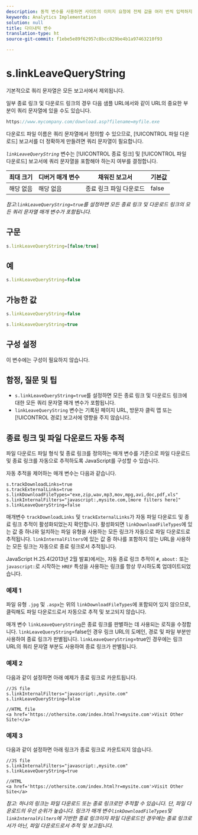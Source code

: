 ```yaml
---
description: 동적 변수를 사용하면 사이트의 이미지 요청에 전체 값을 여러 번씩 입력하지 않고도 한 변수에서 다른 변수로 값을 복사할 수 있습니다.
keywords: Analytics Implementation
solution: null
title: 다이내믹 변수
translation-type: ht
source-git-commit: f1ebe5e89f62957c8bcc829be4b1a97463210f93

---
```



# s.linkLeaveQueryString

기본적으로 쿼리 문자열은 모든 보고서에서 제외됩니다.

일부 종료 링크 및 다운로드 링크의 경우 다음 샘플 URL에서와 같이 URL의 중요한 부분이 쿼리 문자열에 있을 수도 있습니다.

```js
https://www.mycompany.com/download.asp?filename=myfile.exe
```

다운로드 파일 이름은 쿼리 문자열에서 정의할 수 있으므로, [!UICONTROL 파일 다운로드] 보고서를 더 정확하게 만들려면 쿼리 문자열이 필요합니다.

 *`linkLeaveQueryString`* 변수는 [!UICONTROL 종료 링크] 및 [!UICONTROL 파일 다운로드] 보고서에 쿼리 문자열을 포함해야 하는지 여부를 결정합니다.

| 최대 크기 | 디버거 매개 변수 | 채워진 보고서 | 기본값 |
|--- |--- |--- |--- |
| 해당 없음 | 해당 없음 | 종료 링크 파일 다운로드 | false |

*참고:`linkLeaveQueryString=true`를 설정하면 모든 종료 링크 및 다운로드 링크의 모든 쿼리 문자열 매개 변수가 포함됩니다.*

## 구문

```js
s.linkLeaveQueryString=[false/true]
```

## 예

```js
s.linkLeaveQueryString=false
```

## 가능한 값

```js
s.linkLeaveQueryString=false
```

```js
s.linkLeaveQueryString=true
```

## 구성 설정

이 변수에는 구성이 필요하지 않습니다.

## 함정, 질문 및 팁

* `s.linkLeaveQueryString=true`를 설정하면 모든 종료 링크 및 다운로드 링크에 대한 모든 쿼리 문자열 매개 변수가 포함됩니다.
* `linkLeaveQueryString` 변수는 기록된 페이지 URL, 방문자 클릭 맵 또는 [!UICONTROL 경로] 보고서에 영향을 주지 않습니다.

## 종료 링크 및 파일 다운로드 자동 추적

파일 다운로드 파일 형식 및 종료 링크를 정의하는 매개 변수를 기준으로 파일 다운로드 및 종료 링크를 자동으로 추적하도록 JavaScript를 구성할 수 있습니다.

자동 추적을 제어하는 매개 변수는 다음과 같습니다.

```
s.trackDownloadLinks=true 
s.trackExternalLinks=true 
s.linkDownloadFileTypes="exe,zip,wav,mp3,mov,mpg,avi,doc,pdf,xls" 
s.linkInternalFilters="javascript:,mysite.com,[more filters here]" 
s.linkLeaveQueryString=false 
```

매개변수 `trackDownloadLinks` 및 `trackExternalLinks`가 자동 파일 다운로드 및 종료 링크 추적이 활성화되었는지 확인합니다. 활성화되면 `linkDownloadFileTypes`에 있는 값 중 하나와 일치하는 파일 유형을 사용하는 모든 링크가 자동으로 파일 다운로드로 추적됩니다. `linkInternalFilters`에 있는 값 중 하나를 포함하지 않는 URL을 사용하는 모든 링크는 자동으로 종료 링크로서 추적됩니다.

JavaScript H.25.4(2013년 2월 발표)에서는, 자동 종료 링크 추적이 `#`, `about:` 또는 `javascript:`로 시작하는 `HREF` 특성을 사용하는 링크를 항상 무시하도록 업데이트되었습니다.

### 예제 1

파일 유형 `.jpg` 및 `.aspx`는 위의 `linkDownloadFileTypes`에 포함되어 있지 않으므로, 클릭해도 파일 다운로드로서 자동으로 추적 및 보고되지 않습니다.

매개 변수 `linkLeaveQueryString`은 종료 링크를 판별하는 데 사용되는 로직을 수정합니다. `linkLeaveQueryString`=false인 경우 링크 URL의 도메인, 경로 및 파일 부분만 사용하여 종료 링크가 판별됩니다. `linkLeaveQueryString`=true인 경우에는 링크 URL의 쿼리 문자열 부분도 사용하여 종료 링크가 판별됩니다.

### 예제 2

다음과 같이 설정하면 아래 예제가 종료 링크로 카운트됩니다.

```
//JS file  
s.linkInternalFilters="javascript:,mysite.com" 
s.linkLeaveQueryString=false 
 
//HTML file 
<a href='https://othersite.com/index.html?r=mysite.com'>Visit Other Site!</a> 
```

### 예제 3

다음과 같이 설정하면 아래 링크가 종료 링크로 카운트되지 않습니다.

```
//JS file  
s.linkInternalFilters="javascript:,mysite.com" 
s.linkLeaveQueryString=true 
 
//HTML  
<a href='https://othersite.com/index.html?r=mysite.com'>Visit Other Site</a> 
```

*참고: 하나의 링크는 파일 다운로드 또는 종료 링크로만 추적할 수 있습니다. 단, 파일 다운로드의 우선 순위가 높습니다. 링크가 매개 변수`linkDownloadFileTypes`및`linkInternalFilters`에 기반한 종료 링크이자 파일 다운로드인 경우에는 종료 링크로서가 아닌, 파일 다운로드로서 추적 및 보고됩니다.*